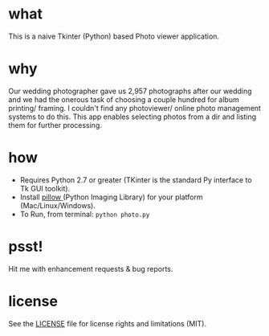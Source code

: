 # what
This is a naive Tkinter (Python) based Photo viewer application. 

# why
Our wedding photographer gave us 2,957 photographs after our wedding and we had the onerous task of choosing a couple hundred for album printing/ framing. I couldn't find any photoviewer/ online photo management systems to do this. 
This app enables selecting photos from a dir and listing them for further processing. 

# how
* Requires Python 2.7 or greater (TKinter is the standard Py interface to Tk GUI toolkit).
* Install <a href="http://pillow.readthedocs.io/en/3.4.x/installation.html#windows-installation"> pillow </a> (Python Imaging Library) for your platform (Mac/Linux/Windows). 
* To Run, from terminal: `python photo.py`

# psst!
Hit me with enhancement requests & bug reports. 

# license
See the [LICENSE](LICENSE.md) file for license rights and limitations (MIT).
